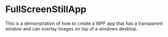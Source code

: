 # FullScreenStillApp

This is a demonstration of how to create a WPF app that has a transparent window and can overlay images on top of a windows desktop.